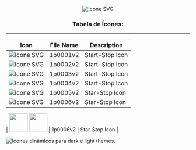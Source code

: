 <div align="center">

  
  ![Icone SVG](https://urbancode.samuellopes.com.br/imgs/example_icon01.svg)
  <h3>Tabela de Ícones:</h3>
  
</div>

******

| Icon  | File Name       | Description |
|-------|-----------------|-------------|
|![Icone SVG](https://urbancode.samuellopes.com.br/icons/1p0001v2.svg)   | 1p0001v2  | Start-Stop Icon      |
|![Icone SVG](https://urbancode.samuellopes.com.br/icons/1p0002v2.svg)   | 1p0002v2  | Start-Stop Icon      |
|![Icone SVG](https://urbancode.samuellopes.com.br/icons/1p0003v2.svg)   | 1p0003v2  | Start-Stop Icon      |
|![Icone SVG](https://urbancode.samuellopes.com.br/icons/1p0004v2.svg)   | 1p0004v2  | Start-Stop Icon      |
|![Icone SVG](https://urbancode.samuellopes.com.br/icons/1p0005v2.svg)   | 1p0005v2  | Star-Stop Icon       |
|![Icone SVG](https://urbancode.samuellopes.com.br/icons/1p0006v2.svg)   | 1p0006v2  | Star-Stop Icon       |


| <img src="https://urbancode.samuellopes.com.br/icons/1p0006v2.svg" height="50px"/>
  <img src="https://urbancode.samuellopes.com.br/icons/1p0006v2-light.svg" height="50px"/> | 1p0006v2  | Star-Stop Icon       |


<picture>
  <source media="(prefers-color-scheme: dark)" srcset="https://urbancode.samuellopes.com.br/icons/1p0006v2.svg">
  <source media="(prefers-color-scheme: light)" srcset="https://urbancode.samuellopes.com.br/icons/1p0006v2-light.svg">
  <img alt="Icones dinâmicos para dark e light themes." src="https://user-images.githubusercontent.com/25423296/163456779-a8556205-d0a5-45e2-ac17-42d089e3c3f8.png">
</picture>




